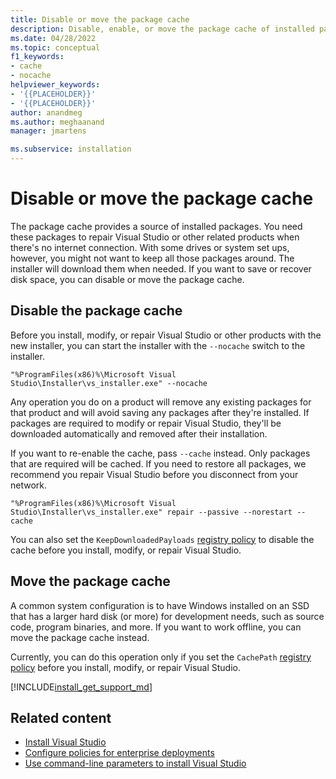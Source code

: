 ```yaml
---
title: Disable or move the package cache
description: Disable, enable, or move the package cache of installed packages for Visual Studio deployments to save or recover disk space.
ms.date: 04/28/2022
ms.topic: conceptual
f1_keywords:
- cache
- nocache
helpviewer_keywords:
- '{{PLACEHOLDER}}'
- '{{PLACEHOLDER}}'
author: anandmeg
ms.author: meghaanand
manager: jmartens

ms.subservice: installation
---
```

# Disable or move the package cache

The package cache provides a source of installed packages. You need these packages to repair Visual Studio or other related products when there's no internet connection. With some drives or system set ups, however, you might not want to keep all those packages around.
The installer will download them when needed. If you want to save or recover disk space, you can disable or move the package cache.

## Disable the package cache

Before you install, modify, or repair Visual Studio or other products with the new installer, you can start the installer with the
`--nocache` switch to the installer.

```shell
"%ProgramFiles(x86)%\Microsoft Visual Studio\Installer\vs_installer.exe" --nocache
```

Any operation you do on a product will remove any existing packages for that product and will avoid saving any packages after they're installed. If packages are required to modify or repair Visual Studio, they'll be downloaded automatically and removed after
their installation.

If you want to re-enable the cache, pass `--cache` instead. Only packages that are required will be cached. If you need to restore
all packages, we recommend you repair Visual Studio before you disconnect from your network.

```shell
"%ProgramFiles(x86)%\Microsoft Visual Studio\Installer\vs_installer.exe" repair --passive --norestart --cache
```

You can also set the `KeepDownloadedPayloads` [registry policy](configure-policies-for-enterprise-deployments.md) to disable the cache
before you install, modify, or repair Visual Studio.

## Move the package cache

A common system configuration is to have Windows installed on an SSD that has a larger hard disk (or more) for development needs, such as source code, program binaries, and more. If you want to work offline, you can move the package cache instead.

Currently, you can do this operation only if you set the `CachePath` [registry policy](configure-policies-for-enterprise-deployments.md) before you
install, modify, or repair Visual Studio.

[!INCLUDE[install_get_support_md](includes/install_get_support_md.md)]

## Related content

* [Install Visual Studio](install-visual-studio.md)
* [Configure policies for enterprise deployments](configure-policies-for-enterprise-deployments.md)
* [Use command-line parameters to install Visual Studio](use-command-line-parameters-to-install-visual-studio.md)
